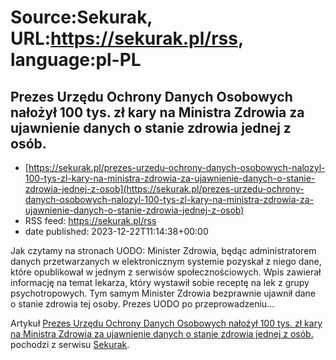 # Source:Sekurak, URL:https://sekurak.pl/rss, language:pl-PL

## Prezes Urzędu Ochrony Danych Osobowych nałożył 100 tys. zł kary na Ministra Zdrowia za ujawnienie danych o stanie zdrowia jednej z osób.
 - [https://sekurak.pl/prezes-urzedu-ochrony-danych-osobowych-nalozyl-100-tys-zl-kary-na-ministra-zdrowia-za-ujawnienie-danych-o-stanie-zdrowia-jednej-z-osob](https://sekurak.pl/prezes-urzedu-ochrony-danych-osobowych-nalozyl-100-tys-zl-kary-na-ministra-zdrowia-za-ujawnienie-danych-o-stanie-zdrowia-jednej-z-osob)
 - RSS feed: https://sekurak.pl/rss
 - date published: 2023-12-22T11:14:38+00:00

<p>Jak czytamy na stronach UODO: Minister Zdrowia, będąc administratorem danych przetwarzanych w elektronicznym systemie pozyskał z niego dane, które opublikował w jednym z serwisów społecznościowych. Wpis zawierał informację na temat lekarza, który wystawił sobie receptę na lek z grupy psychotropowych. Tym samym Minister Zdrowia bezprawnie ujawnił dane o stanie zdrowia tej osoby. Prezes UODO po przeprowadzeniu...</p>
<p>Artykuł <a href="https://sekurak.pl/prezes-urzedu-ochrony-danych-osobowych-nalozyl-100-tys-zl-kary-na-ministra-zdrowia-za-ujawnienie-danych-o-stanie-zdrowia-jednej-z-osob/" rel="nofollow">Prezes Urzędu Ochrony Danych Osobowych nałożył 100 tys. zł kary na Ministra Zdrowia za ujawnienie danych o stanie zdrowia jednej z osób.</a> pochodzi z serwisu <a href="https://sekurak.pl" rel="nofollow">Sekurak</a>.</p>

